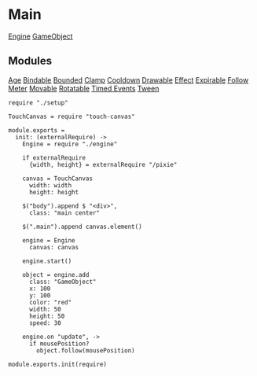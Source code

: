 Main
====

[Engine](./engine)
[GameObject](./game_object)

Modules
-------

[Age](./modules/age)
[Bindable](./modules/bindable)
[Bounded](./modules/bounded)
[Clamp](./modules/clamp)
[Cooldown](./modules/cooldown)
[Drawable](./modules/drawable)
[Effect](./modules/effect)
[Expirable](./modules/expirable)
[Follow](./modules/follow)
[Meter](./modules/meter)
[Movable](./modules/movable)
[Rotatable](./modules/rotatable)
[Timed Events](./modules/timed_events)
[Tween](./modules/tween)

    require "./setup"

    TouchCanvas = require "touch-canvas"

    module.exports =
      init: (externalRequire) ->
        Engine = require "./engine"

        if externalRequire
          {width, height} = externalRequire "/pixie"

        canvas = TouchCanvas
          width: width
          height: height

        $("body").append $ "<div>",
          class: "main center"

        $(".main").append canvas.element()

        engine = Engine
          canvas: canvas

        engine.start()

        object = engine.add
          class: "GameObject"
          x: 100
          y: 100
          color: "red"
          width: 50
          height: 50
          speed: 30

        engine.on "update", ->
          if mousePosition?
            object.follow(mousePosition)

    module.exports.init(require)
